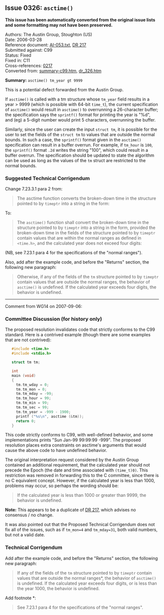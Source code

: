 ## Issue 0326: `asctime()`

**This issue has been automatically converted from the original issue lists and some formatting may not have been preserved.**

Authors: The Austin Group, Stoughton (US)  
Date: 2006-03-28  
Reference document: [AI-053.txt](http://www.opengroup.org/austin/interps/protected/uploads/20/9920/AI-053.txt), [DR 217](../c99/issue0217.md)  
Submitted against: C99  
Status: Fixed  
Fixed in: C11  
Cross-references: [0217](../c99/issue0217.md)  
Converted from: [summary-c99.htm](https://www.open-std.org/jtc1/sc22/wg14/www/docs/summary-c99.htm), [dr_326.htm](https://www.open-std.org/jtc1/sc22/wg14/www/docs/dr_326.htm)

**Summary:** `asctime() tm_year gt 9999`

This is a potential defect forwarded from the Austin Group.

If `asctime()` is called with a tm structure whose `tm_year` field results in a
year \> 9999 (which is possible with 64-bit `time_t`), the current specification
of `asctime()` would result in `asctime()` to overrunning a 26-character buffer;
the specification says the `sprintf()` format for printing the year is "%d", and
(eg) a 5-digit number would print 5 characters, overrunning the buffer.

Similarly, since the user can create the input `struct tm`, it is possible for
the user to set the fields of the `struct tm` to values that are outside the
normal bounds. In such a case, the `sprintf()` format given in the `asctime()`
specification can result in a buffer overrun. For example, if `tm_hour` is
`100`, the `sprintf()` format `.2d` writes the string "100", which could result
in a buffer overrun. The specification should be updated to state the algorithm
can be used as long as the values of the `tm` struct are restricted to the
normal bounds.

### Suggested Technical Corrigendum

Change 7.23.3.1 para 2 from:

> The asctime function converts the broken-down time in the structure pointed to
> by `timeptr` into a string in the form:

To:

> The `asctime()` function shall convert the broken-down time in the structure
> pointed to by `timeptr` into a string in the form, provided the broken-down time
> in the fields of the structure pointed to by `timeptr` contain values that are
> within the normal ranges as defined in `<time.h>`, and the calculated year does
> not exceed four digits:

(NB, see 7.23.1 para 4 for the specifications of the "normal ranges").

Also, add after the example code, and before the "Returns" section, the
following new paragraph:

> Otherwise, if any of the fields of the `tm` structure pointed to by `timeptr`
> contain values that are outside the normal ranges, the behavior of `asctime()`
> is undefined. If the calculated year exceeds four digits, the behavior is
> undefined.

---

Comment from WG14 on 2007-09-06:

### Committee Discussion (for history only)

The proposed resolution invalidates code that strictly conforms to the C99
standard. Here is a contrived example (though there are some examples that are
not contrived):

```c
   #include <time.h>
   #include <stdio.h>

   struct tm tm;

   int
   main (void)
   {
     tm.tm_wday = 0;
     tm.tm_mon = 0;
     tm.tm_mday = -99;
     tm.tm_hour = 99;
     tm.tm_min = 99;
     tm.tm_sec = 99;
     tm.tm_year = -999 - 1900;
     printf ("%s\n", asctime (&tm));
     return 0;
   }
```

This code strictly conforms to C99, with well-defined behavior, and some
implementations prints "Sun Jan-99 99:99:99 -999". The proposed resolution
places extra constraints on asctime's arguments that would cause the above code
to have undefined behavior.

The original interpretation request considered by the Austin Group contained an
additional requirement, that the calculated year should not precede the Epoch
(the date and time associated with `(time_t)0)`. This restriction was removed in
forwarding this to the C committee, since there is no C equivalent concept.
However, if the calculated year is less than 1000, problems may occur, so
perhaps the wording should be:

> If the calculated year is less than 1000 or greater than 9999, the behavior is
> undefined.

**Note:** This appears to be a duplicate of [DR 217](../c99/issue0217.md), which advises
no consensus / no change.

It was also pointed out that the Proposed Technical Corrigendum does not fix all
of the issues, such as if `tm_mon=4` and `tm_mday=31`, both valid numbers, but
not a valid date.

### Technical Corrigendum

Add after the example code, and before the "Returns" section, the following new
paragraph:

> If any of the fields of the `tm` structure pointed to by `timeptr` contain
> values that are outside the normal ranges\*, the behavior of `asctime()` is
> undefined. If the calculated year exceeds four digits, or is less than the year
> 1000, the behavior is undefined.

Add footnote \*:

> See 7.23.1 para 4 for the specifications of the "normal ranges".
